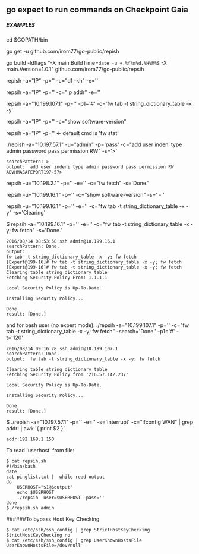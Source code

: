 ## go expect to run commands on Checkpoint Gaia

##### EXAMPLES
cd $GOPATH/bin

go get -u github.com/irom77/go-public/repish

go build -ldflags "-X main.BuildTime=`date -u +.%Y%m%d.%H%M%S` -X main.Version=1.0.1" github.com/irom77/go-public/repsih

repish -a="IP" -p='' -c="df -kh" -e=''

repsih -a="IP" -p='' -c="ip addr" -e=''

repsih -a="10.199.107.1" -p='' -p1='#' -c='fw tab -t string_dictionary_table –x -y'

repsih -a="IP" -p='' -c="show software-version" 

repsih -a="IP" -p='' <- default cmd is 'fw stat'

./repish -a="10.197.57.1" -u="admin" -p='pass' -c="add user indeni type admin password pass permission RW" -s='>'

```
searchPattern: >
output:  add user indeni type admin password pass permission RW
ADVHMASAFEPORT197-57>
```

repsih -u="10.198.2.1" -p='' -e='' -c="fw fetch" -s='Done.'

repsih -u="10.199.16.1" -p='' -c="show software-version" -s=' - '

repsih -u="10.199.16.1" -p='' -e='' -c="fw tab -t string_dictionary_table -x -y" -s='Clearing'

$ repsih -a="10.199.16.1" -p='' -e='' -c="fw tab -t string_dictionary_table -x -y; fw fetch" -s='Done.'

```
2016/08/14 08:53:58 ssh admin@10.199.16.1
searchPattern: Done.
output:  
fw tab -t string_dictionary_table -x -y; fw fetch
[Expert@199-16]# fw tab -t string_dictionary_table -x -y; fw fetch
[Expert@199-16]# fw tab -t string_dictionary_table -x -y; fw fetch 
Clearing table string_dictionary_table
Fetching Security Policy From: 1.1.1.1

Local Security Policy is Up-To-Date.

Installing Security Policy...

Done.
result: [Done.]
```

and for bash user (no expert mode):
./repsih -a="10.199.107.1" -p='' -c="fw tab -t string_dictionary_table -x -y; fw fetch" -search='Done.' -p1='#' -t='120'

```
2016/08/14 09:16:28 ssh admin@10.199.107.1
searchPattern: Done.
output:  fw tab -t string_dictionary_table -x -y; fw fetch

Clearing table string_dictionary_table
Fetching Security Policy from '216.57.142.237'

Local Security Policy is Up-To-Date.

Installing Security Policy...

Done.
result: [Done.]
```

$  ./repish -a="10.197.57.1" -p='' -e='' -s='Interrupt' -c="ifconfig WAN" | grep addr: | awk '{ print $2 }'

```
addr:192.168.1.150
```


To read 'userhost' from file: 

```
$ cat repsih.sh
#!/bin/bash
date
cat pinglist.txt |  while read output
do
    USERHOST="$1@$output"
    echo $USERHOST
    ./repsih -user=$USERHOST -pass=''
done
$./repsih.sh admin
```


######To bypass Host Key Checking

	$ cat /etc/ssh/ssh_config | grep StrictHostKeyChecking
	StrictHostKeyChecking no
	$ cat /etc/ssh/ssh_config | grep UserKnownHostsFile
	UserKnownHostsFile=/dev/null
	 